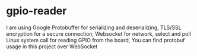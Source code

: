 # gpio-reader

I am using Google Protobuffer for serializing and deserializing, TLS/SSL encryption for a secure connection, Websocket for network, select and poll Linux system call for reading GPIO from the board, You can find protobuf usage in this project over WebSocket
